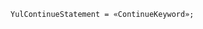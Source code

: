 <!-- This file is generated automatically by infrastructure scripts. Please don't edit by hand. -->

```{ .ebnf .slang-ebnf #YulContinueStatement }
YulContinueStatement = «ContinueKeyword»;
```
